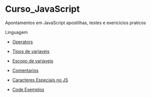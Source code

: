 # Curso_JavaScript

Apontamentos em JavaScript apostilhas, testes e exericicios praticos

Linguagem

- [Operators](https://github.com/VagnerBellacosa/Curso_JavaScript/blob/main/Operartors.Md)

- [Tipos de variaveis](https://github.com/VagnerBellacosa/Curso_JavaScript/blob/main/JavaScript_TiposVariaveis.md)

- [Escopo de variaveis](https://github.com/VagnerBellacosa/Curso_JavaScript/blob/main/JavaScript_Escopo.md)

- [Comentarios](https://github.com/VagnerBellacosa/Curso_JavaScript/blob/main/JavaScript_Comentarios.md)

- [Caracteres Especiais no JS](https://github.com/VagnerBellacosa/Curso_JavaScript/blob/main/CaracteresEspeciaisNoJavaScript.Md)

- [Code Exemplos](../js)
